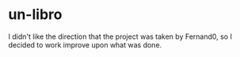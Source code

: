un-libro
========

I didn't like the direction that the project was taken by Fernand0, so I decided to work improve upon what was done.
